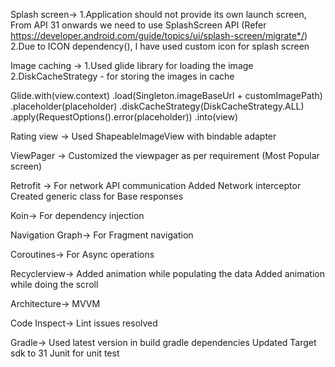 Splash screen->
1.Application should not provide its own launch screen,
From API 31 onwards we need to use SplashScreen API
(Refer https://developer.android.com/guide/topics/ui/splash-screen/migrate*/)
2.Due to ICON dependency(), I have used custom icon for splash screen

Image caching ->
1.Used  glide library for loading the image 
2.DiskCacheStrategy - for storing the images in cache  

Glide.with(view.context)
.load(Singleton.imageBaseUrl + customImagePath)
.placeholder(placeholder)
.diskCacheStrategy(DiskCacheStrategy.ALL)
.apply(RequestOptions().error(placeholder))
.into(view)

Rating view ->
Used ShapeableImageView with bindable adapter

ViewPager ->
Customized the viewpager as per requirement (Most Popular screen)

Retrofit ->
For network API communication
Added Network interceptor 
Created generic class for Base responses

Koin->
For dependency injection

Navigation Graph->
For Fragment navigation

Coroutines->
For Async operations

Recyclerview->
Added animation while populating the data
Added animation while doing the scroll

Architecture-> MVVM 

Code Inspect->
Lint issues resolved

Gradle->
Used latest version  in build gradle dependencies
Updated Target sdk to 31
Junit for unit test 






